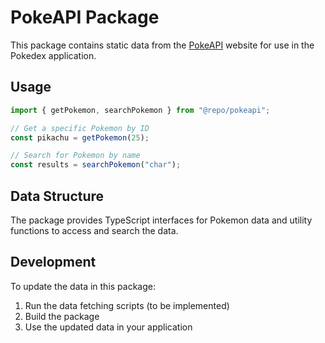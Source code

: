 # PokeAPI Package

This package contains static data from the [PokeAPI](https://pokeapi.co/) website for use in the Pokedex application.

## Usage

```typescript
import { getPokemon, searchPokemon } from "@repo/pokeapi";

// Get a specific Pokemon by ID
const pikachu = getPokemon(25);

// Search for Pokemon by name
const results = searchPokemon("char");
```

## Data Structure

The package provides TypeScript interfaces for Pokemon data and utility functions to access and search the data.

## Development

To update the data in this package:
1. Run the data fetching scripts (to be implemented)
2. Build the package
3. Use the updated data in your application
